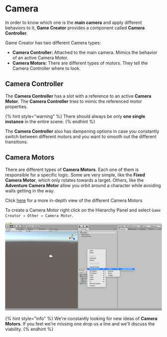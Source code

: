 # Camera

In order to know which one is the **main camera** and apply different behaviors to it, **Game Creator** provides a component called **Camera Controller**.

Game Creator has two different Camera types:

* **Camera Controller:** Attached to the main camera. Mimics the behavior of an active Camera Motor.
* **Camera Motors:** There are different types of motors. They tell the Camera Controller where to look.

## Camera Controller

The **Camera Controller** has a slot with a reference to an active **Camera Motor**. The **Camera Controller** tries to mimic the referenced motor properties.

{% hint style="warning" %}
There should always be only **one single instance** in the entire scene.
{% endhint %}

The **Camera Controller** also has dampening options in case you constantly switch between different motors and you want to smooth out the different transitions.

## Camera Motors

There are different types of **Camera Motors**. Each one of them is responsible for a specific logic. Some are very simple, like the **Fixed Camera Motor**, which only rotates towards a target. Others, like the **Adventure Camera Motor** allow you orbit around a character while avoiding walls getting in the way.

Click [here](camera-motors.md) for a more in-depth view of the different Camera Motors

To create a Camera Motor right click on the Hierarchy Panel and select `Game Creator → Other → Camera Motor`.

![](../../../.gitbook/assets/camera-motor-create.jpg)

{% hint style="info" %}
We're constantly looking for new ideas of **Camera Motors**. If you feel we're missing one drop us a line and we'll discuss the viability.
{% endhint %}


